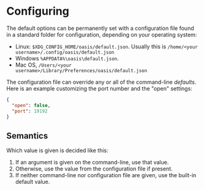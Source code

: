 # Configuring

The default options can be permanently set with a configuration file found in a
standard folder for configuration, depending on your operating system:

- Linux: `$XDG_CONFIG_HOME/oasis/default.json`.
  Usually this is `/home/<your username>/.config/oasis/default.json`
- Windows `%APPDATA%\oasis\default.json`.
- Mac OS, `/Users/<your username>/Library/Preferences/oasis/default.json`

The configuration file can override any or all of the command-line _defaults_.
Here is an example customizing the port number and the "open" settings:

```json
{
  "open": false,
  "port": 19192
}
```

## Semantics

Which value is given is decided like this:

1. If an argument is given on the command-line, use that value.
2. Otherwise, use the value from the configuration file if present.
3. If neither command-line nor configuration file are given, use the built-in default value.
